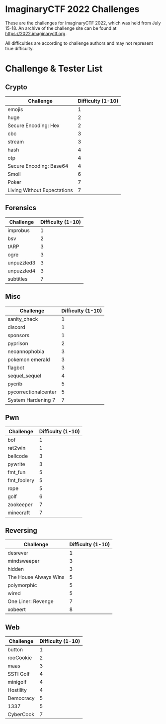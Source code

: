 # ImaginaryCTF 2022 Challenges

These are the challenges for ImaginaryCTF 2022, which was held from July 15-18. An archive of the challenge site can be found at https://2022.imaginaryctf.org.

All difficulties are according to challenge authors and may not represent true difficulty.

# Challenge & Tester List
## Crypto
| Challenge                   | Difficulty (1-10) |
|-----------------------------|-------------------|
| emojis                      | 1                 |
| huge                        | 2                 |
| Secure Encoding: Hex        | 2                 |
| cbc                         | 3                 |
| stream                      | 3                 |
| hash                        | 4                 |
| otp                         | 4                 |
| Secure Encoding: Base64     | 4                 |
| Smoll                       | 6                 |
| Poker                       | 7                 |
| Living Without Expectations | 7                 |


## Forensics
| Challenge  | Difficulty (1-10) |
|------------|-------------------|
| improbus   | 1                 |
| bsv        | 2                 |
| tARP       | 3                 |
| ogre       | 3                 |
| unpuzzled3 | 3                 |
| unpuzzled4 | 3                 |
| subtitles  | 7                 |


## Misc
| Challenge            | Difficulty (1-10) |
|----------------------|-------------------|
| sanity_check         | 1                 |
| discord              | 1                 |
| sponsors             | 1                 |
| pyprison             | 2                 |
| neoannophobia        | 3                 |
| pokemon emerald      | 3                 |
| flagbot              | 3                 |
| sequel_sequel        | 4                 |
| pycrib               | 5                 |
| pycorrectionalcenter | 5                 |
| System Hardening 7 | 7                 |

## Pwn
| Challenge | Difficulty (1-10) |
|-----------|-------------------|
| bof       | 1                 |
| ret2win   | 1                 |
| bellcode  | 3                 |
| pywrite   | 3                 |
| fmt_fun   | 5                 |
| fmt_foolery   | 5                 |
| rope      | 5                 |
| golf      | 6                 |
| zookeeper | 7                 |
| minecraft | 7                 |

## Reversing
| Challenge             | Difficulty (1-10) |
|-----------------------|-------------------|
| desrever              | 1                 |
| mindsweeper           | 3                 |
| hidden                | 3                 |
| The House Always Wins | 5                 |
| polymorphic           | 5                 |
| wired                 | 5                 |
| One Liner: Revenge    | 7                 |
| xobeert               | 8                 |

## Web
| Challenge | Difficulty (1-10) |
|-----------|-------------------|
| button    | 1                 |
| rooCookie | 2                 |
| maas      | 3                 |
| SSTI Golf | 4                 |
| minigolf  | 4                 |
| Hostility | 4                 |
| Democracy | 5                 |
| 1337      | 5                 |
| CyberCook | 7                 |
